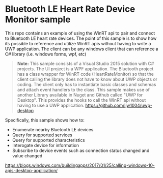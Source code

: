 # Bluetooth LE Heart Rate Device Monitor sample

This repo contains an example of using the WinRT api to pair and connect to Bluetooth LE heart rate devices. The point of 
this sample is to show how its possible to reference and utilize WinRT apis without having to write a UWP application. The
client can be any windows client that can reference a C# library (i.e. windows forms, wpf, etc)

> **Note:** This sample consists of a Visual Studio 2015 solution with C# projects.
> The UI project is a WPF application. 
> The Bluetooth project has a class wrapper for WinRT code (HeartRateMonitor) so that the client calling the library does not have to 
> know about UWP objects or coding. The client only has to instantiate basic classes and schemas and attach event handlers to
> the class. 
> This sample makes use of another Library available in Nuget and Github called "UWP for Desktop". This provides the hooks to call
> the WinRT api without having to use a UWP application. https://github.com/ljw1004/uwp-desktop

Specifically, this sample shows how to:

- Enumerate nearby Bluetooth LE devices
- Query for supported services
- Query for supported characteristics
- Interogate device for information
- Subscribe to device events such as connection status changed and value changed


https://blogs.windows.com/buildingapps/2017/01/25/calling-windows-10-apis-desktop-application/
